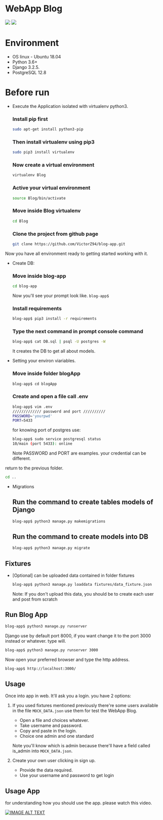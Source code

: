 # WebApp Blog

![](https://img.shields.io/badge/Building-Process-green) ![](https://img.shields.io/badge/Python3-Django-brightgreen)

# Environment

- OS linux - Ubuntu 18.04
- Python 3.6+
- Django 3.2.5.
- PostgreSQL 12.8

# Before run

- Execute the Application isolated with virtualenv python3.

    ### Install pip first
    ```Bash
    sudo apt-get install python3-pip
    ```

    ### Then install virtualenv using pip3
    ```Bash
    sudo pip3 install virtualenv
    ```

    ### Now create a virtual environment
    ```Bash
    virtualenv Blog 
    ```

    ### Active your virtual environment
    ```Bash
    source Blog/bin/activate
    ```

    ### Move inside Blog virtualenv
    ```Bash
    cd Blog
    ```

    ### Clone the project from github page
    ```Bash
    git clone https://github.com/VictorZ94/blog-app.git
    ```


Now you have all environment ready to getting started working with it.

- Create DB:
    ### Move inside blog-app
    ```Bash
    cd blog-app
    ```
    Now you'll see your prompt look like. `blog-app$`

    ### Install requirements
    ```Bash
    blog-app$ pip3 install -r requirements
    ```

    ### Type the next command in prompt console command
    ```Bash
    blog-app$ cat DB.sql | psql -U postgres -W 
    ```
    It creates the DB to get all about models.

- Setting your environ viariables.
    ### Move inside folder blogApp
    ```Bash
    blog-app$ cd blogApp
    ```

    ### Create and open a file call .env
    ```Bash
    blog-app$ vim .env
    ///////////// password and port //////////
    PASSWORD='yourpwd'
    PORT=5433
    ```

    for knowing port of postgres use:
    ```Bash
    blog-app$ sudo service postgresql status
    10/main (port 5433): online
    ```

    Note PASSWORD and PORT are examples. your credential can be different.

return to the previous folder.
```Bash
cd ..
```

- Migrations

    ## Run the command to create tables models of Django
    ```Bash
    blog-app$ python3 manage.py makemigrations 
    ```

    ## Run the command to create models into DB
    ```Bash
    blog-app$ python3 manage.py migrate 
    ```

## Fixtures
- [Optional] can be uploaded data contained in folder fixtures

    ```Bash
    blog-app$ python3 manage.py loaddata fixtures/data_fixture.json
    ```
    Note: If you don't upload this data, you should be to create each user and post from scratch

## Run Blog App

```Bash
blog-app$ python3 manage.py runserver
```

Django use by default port 8000, if you want change it to the port 3000 instead or whatever. type will.

```Bash
blog-app$ python3 manage.py runserver 3000
```

Now open your preferred browser and type the http address.
```Bash
blog-app$ http://localhost:3000/
```

## Usage

Once into app in web. It'll ask you a login. you have 2 options:

1. If you used fixtures mentioned previously there're some users available in the file `MOCK_DATA.json` use them for test the WebApp Blog.

    - Open a file and choices whatever.
    - Take username and password.
    - Copy and paste in the login.
    - Choice one admin and one standard

    Note you'll know which is admin because there'll have
     a field called is_admin into `MOCK_DATA.json`.

2. Create your own user clicking in sign up.

    - Provide the data required.
    - Use your username and password to get login

## Usage App

for understanding how you should use the app. please watch this video.

[![IMAGE ALT TEXT](http://img.youtube.com/vi/YOUTUBE_VIDEO_ID_HERE/0.jpg)](https://youtu.be/UVYurs1-rMU)
